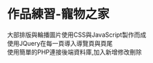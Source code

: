 # 作品練習-寵物之家

大部排版與輪播圖片使用CSS與JavaScript製作而成 <br>
使用JQuery在每一頁導入導覽頁與頁尾<br>
使用簡單的PHP連接後端資料庫,加入新增修改刪除<br>

